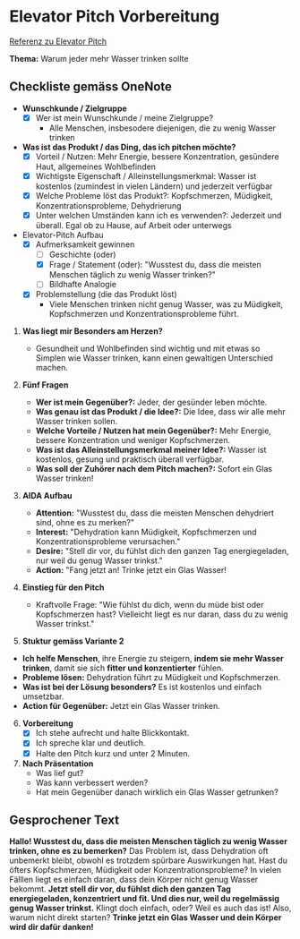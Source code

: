 # Elevator Pitch Vorbereitung
[Referenz zu Elevator Pitch](/M431/docs/26-03-2025/page.md)

**Thema:** Warum jeder mehr Wasser trinken sollte

## Checkliste gemäss OneNote
- **Wunschkunde / Zielgruppe**
    - [x] Wer ist mein Wunschkunde / meine Zielgruppe?
      - Alle Menschen, insbesodere diejenigen, die zu wenig Wasser trinken

- **Was ist das Produkt / das Ding, das ich pitchen möchte?**
    - [x] Vorteil / Nutzen: Mehr Energie, bessere Konzentration, gesündere Haut, allgemeines Wohlbefinden  
    - [x] Wichtigste Eigenschaft / Alleinstellungsmerkmal: Wasser ist kostenlos (zumindest in vielen Ländern) und jederzeit verfügbar  
    - [x] Welche Probleme löst das Produkt?: Kopfschmerzen, Müdigkeit, Konzentrationsprobleme, Dehydrierung
    - [x] Unter welchen Umständen kann ich es verwenden?: Jederzeit und überall. Egal ob zu Hause, auf Arbeit oder unterwegs  

- Elevator-Pitch Aufbau
    - [x] Aufmerksamkeit gewinnen
      - [ ] Geschichte (oder)
      - [x] Frage / Statement (oder): "Wusstest du, dass die meisten Menschen täglich zu wenig Wasser trinken?"
      - [ ] Bildhafte Analogie
    - [x] Problemstellung (die das Produkt löst)
      - Viele Menschen trinken nicht genug Wasser, was zu Müdigkeit, Kopfschmerzen und Konzentrationsprobleme führt.

1. **Was liegt mir Besonders am Herzen?**
   - Gesundheit und Wohlbefinden sind wichtig und mit etwas so Simplen wie Wasser trinken, kann einen gewaltigen Unterschied machen.

2. **Fünf Fragen**
   - **Wer ist mein Gegenüber?:** Jeder, der gesünder leben möchte.
   - **Was genau ist das Produkt / die Idee?:** Die Idee, dass wir alle mehr Wasser trinken sollen.
   - **Welche Vorteile / Nutzen hat mein Gegenüber?:** Mehr Energie, bessere Konzentration und weniger Kopfschmerzen.
   - **Was ist das Alleinstellungsmerkmal meiner Idee?:** Wasser ist kostenlos, gesung und praktisch überall verfügbar.
   - **Was soll der Zuhörer nach dem Pitch machen?:** Sofort ein Glas Wasser trinken!

3. **AIDA Aufbau**
   - **Attention:** "Wusstest du, dass die meisten Menschen dehydriert sind, ohne es zu merken?"
   - **Interest:** "Dehydration kann Müdigkeit, Kopfschmerzen und Konzentrationsprobleme verursachen."
   - **Desire:** "Stell dir vor, du fühlst dich den ganzen Tag energiegeladen, nur weil du genug Wasser trinkst."
   - **Action:** "Fang jetzt an! Trinke jetzt ein Glas Wasser!

4. **Einstieg für den Pitch**
   - Kraftvolle Frage: "Wie fühlst du dich, wenn du müde bist oder Kopfschmerzen hast? Vielleicht liegt es nur daran, dass du zu wenig Wasser trinkst."

5. **Stuktur gemäss Variante 2**
 - **Ich helfe Menschen**, ihre Energie zu steigern, **indem sie mehr Wasser trinken**, damit sie sich **fitter und konzentierter** fühlen.
 - **Probleme lösen:** Dehydration führt zu Müdigkeit und Kopfschmerzen.
 - **Was ist bei der Lösung besonders?** Es ist kostenlos und einfach umsetzbar.
 - **Action für Gegenüber:** Jetzt ein Glas Wasser trinken.

6. **Vorbereitung**
   - [x] Ich stehe aufrecht und halte Blickkontakt.
   - [x] Ich spreche klar und deutlich.
   - [x] Halte den Pitch kurz und unter 2 Minuten.

7. **Nach Präsentation**
   - Was lief gut?
   - Was kann verbessert werden?
   - Hat mein Gegenüber danach wirklich ein Glas Wasser getrunken?

## Gesprochener Text

**Hallo! Wusstest du, dass die meisten Menschen täglich zu wenig Wasser trinken, ohne es zu bemerken?**
Das Problem ist, dass Dehydration oft unbemerkt bleibt, obwohl es trotzdem spürbare Auswirkungen hat. Hast du öfters Kopfschmerzen, Müdigkeit oder Konzentrationsprobleme? In vielen Fälllen liegt es einfach daran, dass dein Körper nicht genug Wasser bekommt.
**Jetzt stell dir vor, du fühlst dich den ganzen Tag energiegeladen, konzentriert und fit. Und dies nur, weil du regelmässig genug Wasser trinkst.** Klingt doch einfach, oder? Weil es auch das ist!
Also, warum nicht direkt starten? **Trinke jetzt ein Glas Wasser und dein Körper wird dir dafür danken!**